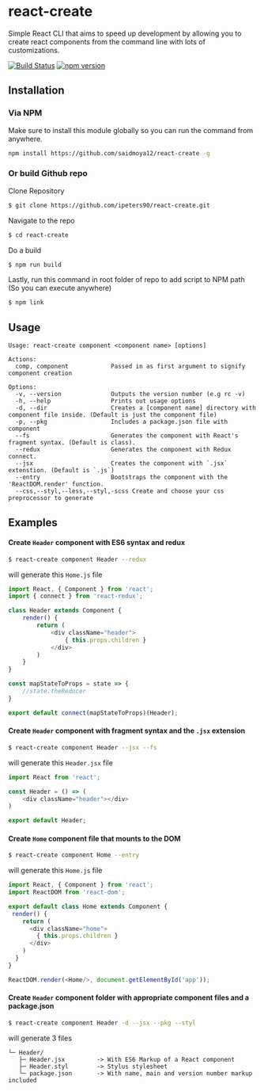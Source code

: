 # react-create
Simple React CLI that aims to speed up development by allowing you to create react components from the command line with lots of customizations.

[![Build Status](https://travis-ci.org/ipeters90/react-create.svg?branch=master)](https://travis-ci.org/ipeters90/react-create) [![npm version](https://badge.fury.io/js/react-create.svg)](https://badge.fury.io/js/react-create)
## Installation
### Via NPM
Make sure to install this module globally so you can run the command from anywhere.
```bash
npm install https://github.com/saidmoya12/react-create -g 
```
### Or build Github repo
Clone Repository
```bash
$ git clone https://github.com/ipeters90/react-create.git
```
Navigate to the repo
```bash
$ cd react-create
```
Do a build
```bash
$ npm run build
```
Lastly, run this command in root folder of repo to add script to NPM path (So you can execute anywhere)
```bash
$ npm link
```

## Usage

    Usage: react-create component <component name> [options]

    Actions:
      comp, component            Passed in as first argument to signify component creation

    Options:
      -v, --version              Outputs the version number (e.g rc -v)
      -h, --help                 Prints out usage options
      -d, --dir                  Creates a [component name] directory with component file inside. (Default is just the component file)
      -p, --pkg                  Includes a package.json file with component
      --fs                       Generates the component with React's fragment syntax. (Default is class).
      --redux                    Generates the component with Redux connect. 
      --jsx                      Creates the component with `.jsx` extenstion. (Default is `.js`)
      --entry                    Bootstraps the component with the 'ReactDOM.render' function.
      --css,--styl,--less,--styl,-scss Create and choose your css preprocessor to generate
      
## Examples

#### Create `Header` component with ES6 syntax and redux
```bash
$ react-create component Header --redux
```
will generate this `Home.js` file
```js
import React, { Component } from 'react';
import { connect } from 'react-redux';

class Header extends Component {
	render() {
		return (
			<div className="header">
				{ this.props.children }
			</div>
		)
	}
}

const mapStateToProps = state => {
	//state.theReducer
}

export default connect(mapStateToProps)(Header);
```

#### Create `Header` component with fragment syntax and the `.jsx` extension
```bash
$ react-create component Header --jsx --fs
```
will generate this `Header.jsx` file
```js
import React from 'react';

const Header = () => (
	<div className="header"></div>
)

export default Header;
```

#### Create `Home` component file that mounts to the DOM
```bash
$ react-create component Home --entry
```
will generate this `Home.js` file
```js
import React, { Component } from 'react';
import ReactDOM from 'react-dom';

export default class Home extends Component {
 render() {
    return (
      <div className="home">
        { this.props.children }
      </div>
    )
  }
}

ReactDOM.render(<Home/>, document.getElementById('app'));
```

#### Create `Header` component folder with appropriate component files and a package.json 
```bash
$ react-create component Header -d --jsx --pkg --styl
```
will generate 3 files

```
└─ Header/
   ├─ Header.jsx         -> With ES6 Markup of a React component
   ├─ Header.styl        -> Stylus stylesheet
   └─ package.json       -> With name, main and version number markup included
```
